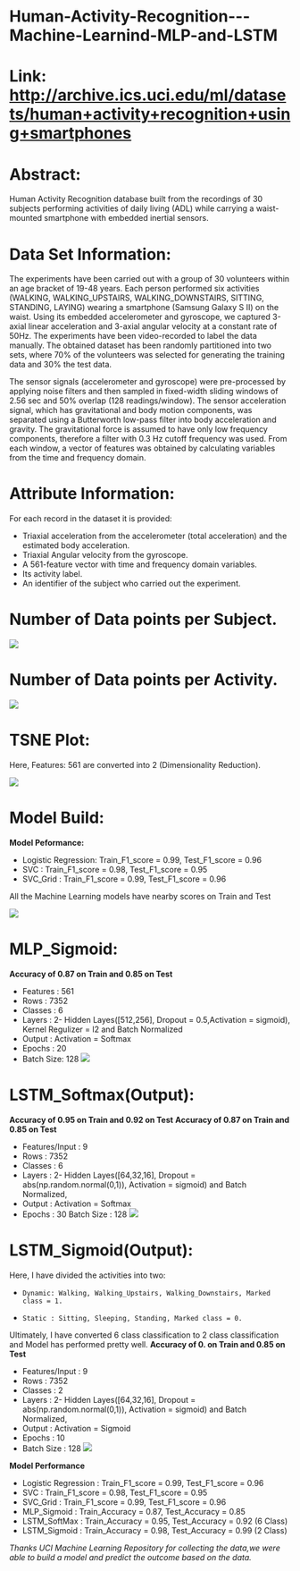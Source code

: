 # Human-Activity-Recognition---Machine-Learnind-MLP-and-LSTM

# Link: http://archive.ics.uci.edu/ml/datasets/human+activity+recognition+using+smartphones

# Abstract: 
Human Activity Recognition database built from the recordings of 30 subjects performing activities of daily living (ADL) while carrying a waist-mounted smartphone with embedded inertial sensors.

# Data Set Information:

The experiments have been carried out with a group of 30 volunteers within an age bracket of 19-48 years. Each person performed six activities (WALKING, WALKING_UPSTAIRS, WALKING_DOWNSTAIRS, SITTING, STANDING, LAYING) wearing a smartphone (Samsung Galaxy S II) on the waist. Using its embedded accelerometer and gyroscope, we captured 3-axial linear acceleration and 3-axial angular velocity at a constant rate of 50Hz. The experiments have been video-recorded to label the data manually. The obtained dataset has been randomly partitioned into two sets, where 70% of the volunteers was selected for generating the training data and 30% the test data.

The sensor signals (accelerometer and gyroscope) were pre-processed by applying noise filters and then sampled in fixed-width sliding windows of 2.56 sec and 50% overlap (128 readings/window). The sensor acceleration signal, which has gravitational and body motion components, was separated using a Butterworth low-pass filter into body acceleration and gravity. The gravitational force is assumed to have only low frequency components, therefore a filter with 0.3 Hz cutoff frequency was used. From each window, a vector of features was obtained by calculating variables from the time and frequency domain.

# Attribute Information:

For each record in the dataset it is provided:
- Triaxial acceleration from the accelerometer (total acceleration) and the estimated body acceleration.
- Triaxial Angular velocity from the gyroscope.
- A 561-feature vector with time and frequency domain variables.
- Its activity label.
- An identifier of the subject who carried out the experiment.

# Number of Data points per Subject.
![](https://github.com/VinayPrasad1394/Human-Activity-Recognition---Machine-Learnind-MLP-and-LSTM/blob/master/Images/Data_points_per_Subject.png)


# Number of Data points per Activity.
![](https://github.com/VinayPrasad1394/Human-Activity-Recognition---Machine-Learnind-MLP-and-LSTM/blob/master/Images/Points_per_activity.png)
# TSNE Plot:

Here, Features: 561 are converted into 2 (Dimensionality Reduction).

![](https://github.com/VinayPrasad1394/Human-Activity-Recognition---Machine-Learnind-MLP-and-LSTM/blob/master/Images/TSNE.png)

# Model Build:
**Model Peformance:**
*   Logistic Regression: Train_F1_score = 0.99, Test_F1_score = 0.96
*   SVC                : Train_F1_score = 0.98, Test_F1_score = 0.95
*   SVC_Grid           : Train_F1_score = 0.99, Test_F1_score = 0.96

All the Machine Learning models have nearby scores on Train and Test

![](https://github.com/VinayPrasad1394/Human-Activity-Recognition---Machine-Learnind-MLP-and-LSTM/blob/master/Images/Test_Train_Learning_Curve.png)

# MLP_Sigmoid:
**Accuracy of 0.87 on Train and 0.85 on Test**
* Features  : 561
* Rows      : 7352
* Classes   : 6
* Layers    : 2- Hidden Layes([512,256], Dropout = 0.5,Activation = sigmoid), Kernel Regulizer = l2 and Batch Normalized
* Output    : Activation = Softmax
* Epochs    : 20
* Batch Size: 128
![](https://github.com/VinayPrasad1394/Human-Activity-Recognition---Machine-Learnind-MLP-and-LSTM/blob/master/Images/MLP_Sigmoid.png)
# LSTM_Softmax(Output):
**Accuracy of 0.95 on Train and 0.92 on Test**
**Accuracy of 0.87 on Train and 0.85 on Test**
* Features/Input  : 9
* Rows            : 7352
* Classes         : 6
* Layers          : 2-  Hidden Layes([64,32,16], Dropout = abs(np.random.normal(0,1)), Activation = sigmoid) and Batch Normalized,
* Output          : Activation = Softmax
* Epochs          : 30
Batch Size      : 128
![](https://github.com/VinayPrasad1394/Human-Activity-Recognition---Machine-Learnind-MLP-and-LSTM/blob/master/Images/LSTM_Softmax.png)
# LSTM_Sigmoid(Output):
Here, I have divided the activities into two: 
*     Dynamic: Walking, Walking_Upstairs, Walking_Downstairs, Marked class = 1.
*     Static : Sitting, Sleeping, Standing, Marked class = 0.
Ultimately, I have converted 6 class classification to 2 class classification and Model has performed pretty well.
**Accuracy of 0. on Train and 0.85 on Test**
* Features/Input  : 9
* Rows            : 7352
* Classes         : 2
* Layers          : 2-  Hidden Layes([64,32,16], Dropout = abs(np.random.normal(0,1)), Activation = sigmoid) and Batch Normalized,
* Output          : Activation = Sigmoid
* Epochs          : 10
* Batch Size      : 128
![](https://github.com/VinayPrasad1394/Human-Activity-Recognition---Machine-Learnind-MLP-and-LSTM/blob/master/Images/LSTM_2_Class.png)

**Model Performance**
* Logistic Regression : Train_F1_score = 0.99, Test_F1_score = 0.96
* SVC                 : Train_F1_score = 0.98, Test_F1_score = 0.95
* SVC_Grid            : Train_F1_score = 0.99, Test_F1_score = 0.96
* MLP_Sigmoid         : Train_Accuracy = 0.87, Test_Accuracy = 0.85
* LSTM_SoftMax        : Train_Accuracy = 0.95, Test_Accuracy = 0.92 (6 Class)
* LSTM_Sigmoid        : Train_Accuracy = 0.98, Test_Accuracy = 0.99 (2 Class)


*Thanks UCI Machine Learning Repository for collecting the data,we were able to build a model and predict the outcome based on the data.*

